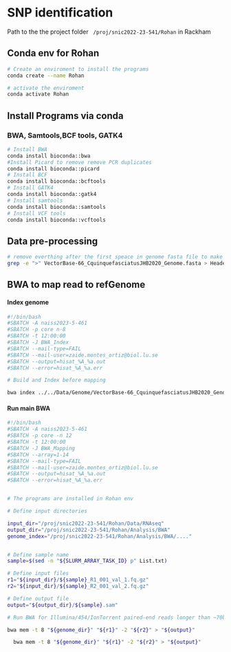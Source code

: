 # SNP identification

Path to the the project folder ` /proj/snic2022-23-541/Rohan` in Rackham

## Conda env for Rohan

```bash
# Create an enviroment to install the programs
conda create --name Rohan

# activate the enviroment
conda activate Rohan
```

## Install Programs via conda

### BWA, Samtools,BCF tools, GATK4

```bash
# Install BWA
conda install bioconda::bwa
#Install Picard to remove remove PCR duplicates
conda install bioconda::picard
# Install BCF
conda install bioconda::bcftools
# Install GATK4
conda install bioconda::gatk4
# Install samtools
conda install bioconda::samtools
# Install VCF tools
conda install bioconda::vcftools

```

## Data pre-processing

```bash
# remove everthing after the first speace in genome fasta file to make more simple to read
grep -e ">" VectorBase-66_CquinquefasciatusJHB2020_Genome.fasta > Headers_genome.txt
```



## BWA to map read to refGenome

#### Index genome

```bash
#!/bin/bash
#SBATCH -A naiss2023-5-461
#SBATCH -p core n-8
#SBATCH -t 12:00:00
#SBATCH -J BWA_Index
#SBATCH --mail-type=FAIL
#SBATCH --mail-user=zaide.montes_ortiz@biol.lu.se
#SBATCH --output=hisat_%A_%a.out
#SBATCH --error=hisat_%A_%a.err

# Build and Index before mapping

bwa index ../../Data/Genome/VectorBase-66_CquinquefasciatusJHB2020_Genome_headers.fasta


```

#### Run main BWA

```bash
#!/bin/bash
#SBATCH -A naiss2023-5-461
#SBATCH -p core -n 12
#SBATCH -t 12:00:00
#SBATCH -J BWA_Mapping
#SBATCH --array=1-14
#SBATCH --mail-type=FAIL
#SBATCH --mail-user=zaide.montes_ortiz@biol.lu.se
#SBATCH --output=hisat_%A_%a.out
#SBATCH --error=hisat_%A_%a.err


# The programs are installed in Rohan env

# Define input directories

input_dir="/proj/snic2022-23-541/Rohan/Data/RNAseq"
output_dir="/proj/snic2022-23-541/Rohan/Analysis/BWA"
genome_index="/proj/snic2022-23-541/Rohan/Analysis/BWA/...."


# Define sample name
sample=$(sed -n "${SLURM_ARRAY_TASK_ID} p" List.txt)

# Define input files
r1="${input_dir}/${sample}_R1_001_val_1.fq.gz"
r2="${input_dir}/${sample}_R2_001_val_2.fq.gz"

# Define output file
output="${output_dir}/${sample}.sam"

# Run BWA for Illumina/454/IonTorrent paired-end reads longer than ~70bp:

bwa mem -t 8 "${genome_dir}" "${r1}" -2 "${r2}" > "${output}"

```

```bash
  bwa mem -t 8 "${genome_dir}" "${r1}" -2 "${r2}" > "${output}"

```

